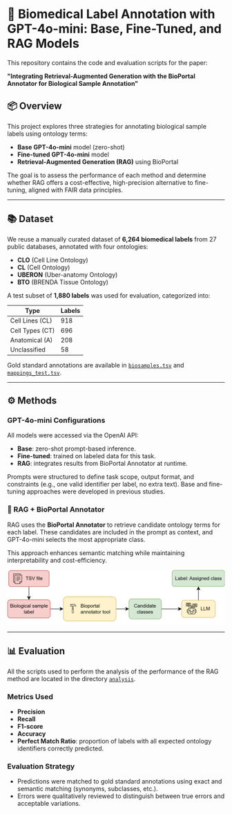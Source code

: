 # 🧬 Biomedical Label Annotation with GPT-4o-mini: Base, Fine-Tuned, and RAG Models

This repository contains the code and evaluation scripts for the paper:

**"Integrating Retrieval-Augmented Generation with the BioPortal Annotator for Biological Sample Annotation"**

## 📦 Overview

This project explores three strategies for annotating biological sample labels using ontology terms:

- **Base GPT-4o-mini** model (zero-shot)
- **Fine-tuned GPT-4o-mini** model
- **Retrieval-Augmented Generation (RAG)** using BioPortal

The goal is to assess the performance of each method and determine whether RAG offers a cost-effective, high-precision alternative to fine-tuning, aligned with FAIR data principles.

---

## 📚 Dataset

We reuse a manually curated dataset of **6,264 biomedical labels** from 27 public databases, annotated with four ontologies:

- **CLO** (Cell Line Ontology)
- **CL** (Cell Ontology)
- **UBERON** (Uber-anatomy Ontology)
- **BTO** (BRENDA Tissue Ontology)

A test subset of **1,880 labels** was used for evaluation, categorized into:

| Type               | Labels |
|--------------------|--------|
| Cell Lines (CL)    | 918    |
| Cell Types (CT)    | 696    |
| Anatomical (A)     | 208    |
| Unclassified       | 58     |

Gold standard annotations are available in [`biosamples.tsv`](biosamples.tsv) and [`mappings_test.tsv`](mappings_test.tsv).

---

## ⚙️ Methods

### GPT-4o-mini Configurations

All models were accessed via the OpenAI API:

- **Base**: zero-shot prompt-based inference.
- **Fine-tuned**: trained on labeled data for this task.
- **RAG**: integrates results from BioPortal Annotator at runtime.

Prompts were structured to define task scope, output format, and constraints (e.g., one valid identifier per label, no extra text). Base and fine-tuning approaches were developed in previous studies.

### 🔎 RAG + BioPortal Annotator

RAG uses the **BioPortal Annotator** to retrieve candidate ontology terms for each label. These candidates are included in the prompt as context, and GPT-4o-mini selects the most appropriate class.

This approach enhances semantic matching while maintaining interpretability and cost-efficiency.

![Workflow](general_diagram.png)

---

## 📊 Evaluation

All the scripts used to perform the analysis of the performance of the RAG method are located in the directory [`analysis`](analysis).

### Metrics Used

- **Precision**
- **Recall**
- **F1-score**
- **Accuracy**
- **Perfect Match Ratio**: proportion of labels with all expected ontology identifiers correctly predicted.

### Evaluation Strategy

- Predictions were matched to gold standard annotations using exact and semantic matching (synonyms, subclasses, etc.).
- Errors were qualitatively reviewed to distinguish between true errors and acceptable variations.


